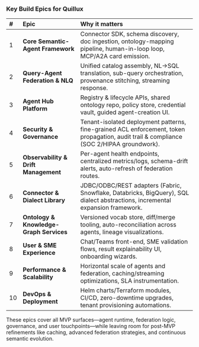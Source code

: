 
### Key Build Epics for **Quillux**

| \#  | Epic                                    | Why it matters                                                                                                                           |
| :-- | :-------------------------------------- | :--------------------------------------------------------------------------------------------------------------------------------------- |
| 1   | **Core Semantic-Agent Framework**       | Connector SDK, schema discovery, doc ingestion, ontology-mapping pipeline, human-in-loop loop, MCP/A2A card emission.                    |
| 2   | **Query-Agent Federation & NLQ**        | Unified catalog assembly, NL→SQL translation, sub-query orchestration, provenance stitching, streaming response.                         |
| 3   | **Agent Hub Platform**                  | Registry & lifecycle APIs, shared ontology repo, policy store, credential vault, guided agent-creation UI.                               |
| 4   | **Security & Governance**               | Tenant-isolated deployment patterns, fine-grained ACL enforcement, token propagation, audit trail & compliance (SOC 2/HIPAA groundwork). |
| 5   | **Observability & Drift Management**    | Per-agent health endpoints, centralized metrics/logs, schema-drift alerts, auto-refresh of federation routes.                            |
| 6   | **Connector & Dialect Library**         | JDBC/ODBC/REST adapters (Fabric, Snowflake, Databricks, BigQuery), SQL dialect abstractions, incremental expansion framework.            |
| 7   | **Ontology & Knowledge-Graph Services** | Versioned vocab store, diff/merge tooling, auto-reconciliation across agents, lineage visualizations.                                    |
| 8   | **User & SME Experience**               | Chat/Teams front-end, SME validation flows, result explainability UI, onboarding wizards.                                                |
| 9   | **Performance & Scalability**           | Horizontal scale of agents and federation, caching/streaming optimizations, SLA instrumentation.                                         |
| 10  | **DevOps & Deployment**                 | Helm charts/Terraform modules, CI/CD, zero-downtime upgrades, tenant provisioning automations.                                           |

These epics cover all MVP surfaces—agent runtime, federation logic, governance, and user touchpoints—while leaving room for post-MVP refinements like caching, advanced federation strategies, and continuous semantic evolution.
